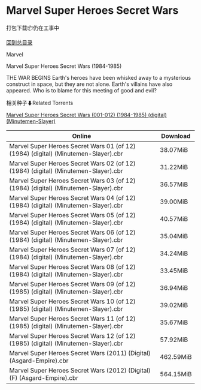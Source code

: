 # Marvel Super Heroes Secret Wars

打包下载📦仍在工事中

[回到总目录](/Catalogs.md)

Marvel

Marvel Super Heroes Secret Wars (1984-1985)

THE WAR BEGINS Earth's heroes have been whisked away to a mysterious construct in space, but they are not alone. Earth's villains have also appeared. Who is to blame for this meeting of good and evil?





相关种子⬇Related Torrents

[Marvel Super Heroes Secret Wars (001-012) (1984-1985) (digital) (Minutemen-Slayer)](https://github.com/alicewish/markdown/blob/master/torrent/Marvel-Super-Heroes-Secret-Wars--001-012---1984-1985---digital---Minutemen-Slayer.md)

Online | Download
--- | ---
Marvel Super Heroes Secret Wars 01 (of 12) (1984) (digital) (Minutemen-Slayer).cbr | 38.07MiB
Marvel Super Heroes Secret Wars 02 (of 12) (1984) (digital) (Minutemen-Slayer).cbr | 31.22MiB
Marvel Super Heroes Secret Wars 03 (of 12) (1984) (digital) (Minutemen-Slayer).cbr | 36.57MiB
Marvel Super Heroes Secret Wars 04 (of 12) (1984) (digital) (Minutemen-Slayer).cbr | 39.00MiB
Marvel Super Heroes Secret Wars 05 (of 12) (1984) (digital) (Minutemen-Slayer).cbr | 40.57MiB
Marvel Super Heroes Secret Wars 06 (of 12) (1984) (digital) (Minutemen-Slayer).cbr | 35.04MiB
Marvel Super Heroes Secret Wars 07 (of 12) (1984) (digital) (Minutemen-Slayer).cbr | 34.24MiB
Marvel Super Heroes Secret Wars 08 (of 12) (1984) (digital) (Minutemen-Slayer).cbr | 33.45MiB
Marvel Super Heroes Secret Wars 09 (of 12) (1985) (digital) (Minutemen-Slayer).cbr | 36.94MiB
Marvel Super Heroes Secret Wars 10 (of 12) (1985) (digital) (Minutemen-Slayer).cbr | 39.02MiB
Marvel Super Heroes Secret Wars 11 (of 12) (1985) (digital) (Minutemen-Slayer).cbr | 35.67MiB
Marvel Super Heroes Secret Wars 12 (of 12) (1985) (digital) (Minutemen-Slayer).cbr | 57.92MiB
Marvel Super Heroes Secret Wars (2011) (Digital) (Asgard-Empire).cbr | 462.59MiB
Marvel Super Heroes Secret Wars (2012) (Digital) (F) (Asgard-Empire).cbr | 564.15MiB